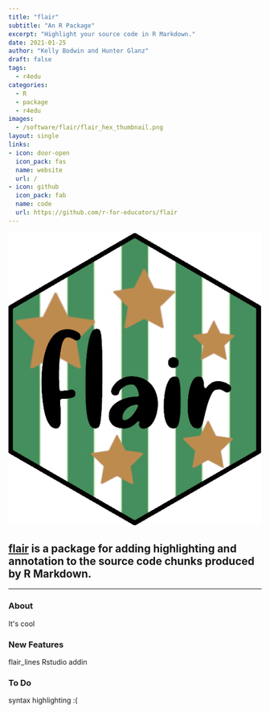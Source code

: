 ```yaml
---
title: "flair"
subtitle: "An R Package"
excerpt: "Highlight your source code in R Markdown."
date: 2021-01-25
author: "Kelly Bodwin and Hunter Glanz"
draft: false
tags:
  - r4edu
categories:
  - R
  - package
  - r4edu
images:
  - /software/flair/flair_hex_thumbnail.png
layout: single
links:
- icon: door-open
  icon_pack: fas
  name: website
  url: /
- icon: github
  icon_pack: fab
  name: code
  url: https://github.com/r-for-educators/flair
---
```


![flair hex](flair_hex.png)

## [flair](https://github.com/r-for-educators/flair) is a package for adding highlighting and annotation to the source code chunks produced by R Markdown.

---

### About

It's cool

### New Features

flair_lines
Rstudio addin

### To Do

syntax highlighting :(